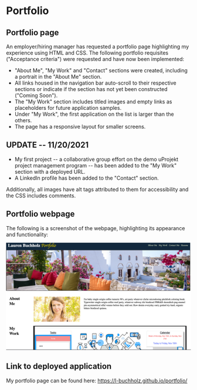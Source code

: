 # Portfolio

## Portfolio page

An employer/hiring manager has requested a portfolio page highlighting my experience using HTML and CSS. The following portfolio requisites ("Acceptance criteria") were requested and have now been implemented:

- "About Me", "My Work" and "Contact" sections were created, including a portrait in the "About Me" section.
- All links housed in the navigation bar auto-scroll to their respective sections or indicate if the section has not yet been constructed ("Coming Soon").
- The "My Work" section includes titled images and empty links as placeholders for future application samples.
- Under "My Work", the first application on the list is larger than the others.
- The page has a responsive layout for smaller screens.

## UPDATE -- 11/20/2021

- My first project -- a collaborative group effort on the demo uProjekt project management program -- has been added to the "My Work" section with a deployed URL.
- A LinkedIn profile has been added to the "Contact" section.

Additionally, all images have alt tags attributed to them for accessibility and the CSS includes comments.

## Portfolio webpage

The following is a screenshot of the webpage, highlighting its appearance and functionality:

![Lauren's portfolio webpage. This image includes: a navigation bar; a header image; and cards with text and images indicating portfolio examples and "Contact" details.](./assets/images/webpage_screenshot.jpg)

## Link to deployed application

My portfolio page can be found here: https://l-buchholz.github.io/portfolio/
